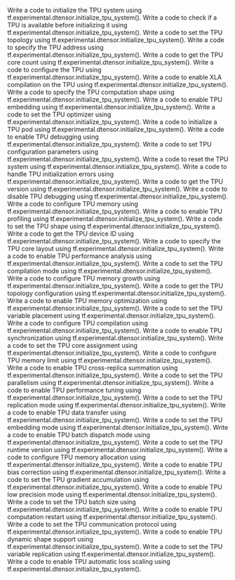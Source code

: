 Write a code to initialize the TPU system using tf.experimental.dtensor.initialize_tpu_system().
Write a code to check if a TPU is available before initializing it using tf.experimental.dtensor.initialize_tpu_system().
Write a code to set the TPU topology using tf.experimental.dtensor.initialize_tpu_system().
Write a code to specify the TPU address using tf.experimental.dtensor.initialize_tpu_system().
Write a code to get the TPU core count using tf.experimental.dtensor.initialize_tpu_system().
Write a code to configure the TPU using tf.experimental.dtensor.initialize_tpu_system().
Write a code to enable XLA compilation on the TPU using tf.experimental.dtensor.initialize_tpu_system().
Write a code to specify the TPU computation shape using tf.experimental.dtensor.initialize_tpu_system().
Write a code to enable TPU embedding using tf.experimental.dtensor.initialize_tpu_system().
Write a code to set the TPU optimizer using tf.experimental.dtensor.initialize_tpu_system().
Write a code to initialize a TPU pod using tf.experimental.dtensor.initialize_tpu_system().
Write a code to enable TPU debugging using tf.experimental.dtensor.initialize_tpu_system().
Write a code to set TPU configuration parameters using tf.experimental.dtensor.initialize_tpu_system().
Write a code to reset the TPU system using tf.experimental.dtensor.initialize_tpu_system().
Write a code to handle TPU initialization errors using tf.experimental.dtensor.initialize_tpu_system().
Write a code to get the TPU version using tf.experimental.dtensor.initialize_tpu_system().
Write a code to disable TPU debugging using tf.experimental.dtensor.initialize_tpu_system().
Write a code to configure TPU memory using tf.experimental.dtensor.initialize_tpu_system().
Write a code to enable TPU profiling using tf.experimental.dtensor.initialize_tpu_system().
Write a code to set the TPU shape using tf.experimental.dtensor.initialize_tpu_system().
Write a code to get the TPU device ID using tf.experimental.dtensor.initialize_tpu_system().
Write a code to specify the TPU core layout using tf.experimental.dtensor.initialize_tpu_system().
Write a code to enable TPU performance analysis using tf.experimental.dtensor.initialize_tpu_system().
Write a code to set the TPU compilation mode using tf.experimental.dtensor.initialize_tpu_system().
Write a code to configure TPU memory growth using tf.experimental.dtensor.initialize_tpu_system().
Write a code to get the TPU topology configuration using tf.experimental.dtensor.initialize_tpu_system().
Write a code to enable TPU memory optimization using tf.experimental.dtensor.initialize_tpu_system().
Write a code to set the TPU variable placement using tf.experimental.dtensor.initialize_tpu_system().
Write a code to configure TPU compilation using tf.experimental.dtensor.initialize_tpu_system().
Write a code to enable TPU synchronization using tf.experimental.dtensor.initialize_tpu_system().
Write a code to set the TPU core assignment using tf.experimental.dtensor.initialize_tpu_system().
Write a code to configure TPU memory limit using tf.experimental.dtensor.initialize_tpu_system().
Write a code to enable TPU cross-replica summation using tf.experimental.dtensor.initialize_tpu_system().
Write a code to set the TPU parallelism using tf.experimental.dtensor.initialize_tpu_system().
Write a code to enable TPU performance tuning using tf.experimental.dtensor.initialize_tpu_system().
Write a code to set the TPU replication mode using tf.experimental.dtensor.initialize_tpu_system().
Write a code to enable TPU data transfer using tf.experimental.dtensor.initialize_tpu_system().
Write a code to set the TPU embedding mode using tf.experimental.dtensor.initialize_tpu_system().
Write a code to enable TPU batch dispatch mode using tf.experimental.dtensor.initialize_tpu_system().
Write a code to set the TPU runtime version using tf.experimental.dtensor.initialize_tpu_system().
Write a code to configure TPU memory allocation using tf.experimental.dtensor.initialize_tpu_system().
Write a code to enable TPU bias correction using tf.experimental.dtensor.initialize_tpu_system().
Write a code to set the TPU gradient accumulation using tf.experimental.dtensor.initialize_tpu_system().
Write a code to enable TPU low precision mode using tf.experimental.dtensor.initialize_tpu_system().
Write a code to set the TPU batch size using tf.experimental.dtensor.initialize_tpu_system().
Write a code to enable TPU computation restart using tf.experimental.dtensor.initialize_tpu_system().
Write a code to set the TPU communication protocol using tf.experimental.dtensor.initialize_tpu_system().
Write a code to enable TPU dynamic shape support using tf.experimental.dtensor.initialize_tpu_system().
Write a code to set the TPU variable replication using tf.experimental.dtensor.initialize_tpu_system().
Write a code to enable TPU automatic loss scaling using tf.experimental.dtensor.initialize_tpu_system().